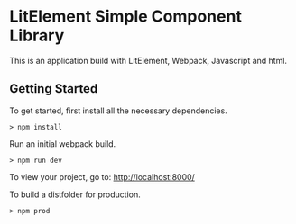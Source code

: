 # LitElement Simple Component Library

This is an application build with LitElement, Webpack, Javascript and html.

## Getting Started

To get started, first install all the necessary dependencies.
```
> npm install
```

Run an initial webpack build.
```
> npm run dev
```

To view your project, go to: [http://localhost:8000/](http://localhost:8000/)


To build a distfolder for production.
```
> npm prod
```
